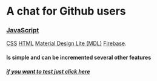 # A chat for Github users

### [JavaScript](https://github.com/topics/javascript "JavaScript")
[CSS](https://github.com/topics/css "CSS")
[HTML](https://github.com/topics/html "HTML")
[Material Design Lite (MDL)](https://getmdl.io/components/ "Material Design Lite (MDL)")
[Firebase](https://firebase.google.com/ "Firebase").

#### Is simple and can be incremented several other features

##### [if you want to test just click here](https://chat-github-3c9a6.web.app/ "click here")

